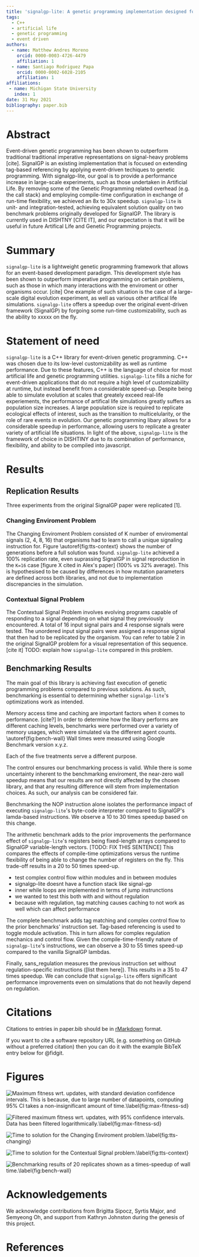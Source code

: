 ```yaml
---
title: 'signalgp-lite: A genetic programming implementation designed for large-scale artificial life applications'
tags:
  - C++
  - artificial life
  - genetic programming
  - event driven
authors:
  - name: Matthew Andres Moreno
    orcid: 0000-0003-4726-4479
    affiliation: 1
  - name: Santiago Rodriguez Papa
    orcid: 0000-0002-6028-2105
    affiliation: 1
affiliations:
 - name: Michigan State University
   index: 1
date: 31 May 2021
bibliography: paper.bib
---
```


# Abstract

Event-driven genetic programming has been shown to outperform traditional traditional imperative representations on signal-heavy problems [cite].
SignalGP is an existing implementation that is focused on extending tag-based referencing by applying event-driven techiques to genetic programming.
With signalgp-lite, our goal is to provide a performance increase in large-scale experiments, such as those undertaken in Artificial Life.
By removing some of the Genetic Programming related overhead (e.g. the call stack) and employing compile-time configuration in exchange of run-time flexibility, we achieved an 8x to 30x speedup.
`signalgp-lite` is unit- and integration-tested, achieving equivalent solution quality on two benchmark problems originally developed for SignalGP.
The library is currently used in DISHTNY [CITE IT], and our expectation is that it will be useful in future Artifical Life and Genetic Programming projects.

# Summary

`signalgp-lite` is a lightweight genetic programming framework that allows for an event-based development paradigm.
This development style has been shown to outperform imperative programming on certain problems, such as those in which many interactions with the enviroment or other organisms occur. [cite]
One example of such situation is the case of a large-scale digital evolution experiment, as well as various other artifical life simulations.
`signalgp-lite` offers a speedup over the original event-driven framework (SignalGP) by forgoing some run-time customizability, such as the ability to xxxxx on the fly.

# Statement of need

`signalgp-lite` is a C++ library for event-driven genetic programming.
C++ was chosen due to its low-level customizability as well as runtime performance.
Due to these features, C++ is the language of choice for most artificial life and genetic programming utilities.
`signalgp-lite` fills a niche for event-driven applications that do not require a high level of customizability at runtime, but instead benefit from a considerable speed-up.
Despite being able to simulate evolution at scales that greately exceed real-life experiements, the performance of artifical life simulations greatly suffers as population size increases.
A large population size is required to replicate ecological effects of interest, such as the transition to multicelularity, or the role of rare events in evolution.
Our genetic programming libary allows for a considerable speedup in performance, allowing users to replicate a greater variety of artificial life situations.
In light of the above, `signalgp-lite` is the framework of choice in DISHTINY due to its combination of performance, flexibility, and ability to be compiled into javascript.

# Results

## Replication Results

Three experiments from the original SignalGP paper were replicated [1].

### Changing Enviroment Problem

The Changing Enviroment Problem consisted of K number of enviromental signals (2, 4, 8, 16) that organisms had to learn to call a unique signaling instruction for.
Figure \autoref{fig:tts-context} shows the number of generations before a full solution was found.
`signalgp-lite` achieved a 100% replication rate, even suprassing SignalGP in signal reproduction in the `K=16` case [figure X cited in Alex's paper] (100% vs 32% average).
This is hypothesised to be caused by differences in how mutation parameters are defined across both libraries, and not due to implementation discrepancies in the simulation.

### Contextual Signal Problem

The Contextual Signal Problem involves evolving programs capable of responding to a signal depending on what signal they previously encountered.
A total of 16 input signal pairs and 4 response signals were tested.
The unordered input signal pairs were assigned a response signal that then had to be replicated by the organism.
You can refer to table 2 in the original SignalGP problem for a visual representation of this sequence. [cite it]
TODO: explain how `signalgp-lite` compared in this problem.

## Benchmarking Results

The main goal of this library is achieving fast execution of genetic programming problems compared to previous solutions.
As such, benchmarking is essential to determining whether `signalgp-lite`'s optimizations work as intended.

Memory access time and caching are important factors when it comes to performance. [cite?]
In order to determine how the libary performs are different caching levels, benchmarks were performed over a variety of memory usages, which were simulated via the different agent counts. \autoref{fig:bench-wall}
Wall times were measured using Google Benchmark version x.y.z.

Each of the five treatments serve a different purpose.

The control ensures our benchmarking process is valid.
While there is some uncertainty inherent to the benchmarking enviroment, the near-zero wall speedup means that our results are not directly affected by the chosen library, and that any resulting difference will stem from implementation choices.
As such, our analysis can be considered fair.

Benchmarking the NOP instruction alone isolates the performance impact of executing `signalgp-lite`'s byte-code interpreter compared to SignalGP's lamda-based instructions.
We observe a 10 to 30 times speedup based on this change.

The arithmetic benchmark adds to the prior improvements the performance effect of `signalgp-lite`'s registers being fixed-length arrays compared to SignalGP variable-length vectors. [TODO: FIX THIS SENTENCE]
This compares the effects of compile-time optimizations versus the runtime flexibility of being able to change the number of registers on the fly.
This trade-off results in a 20 to 50 times speed-up.

* test complex control flow within modules and in between modules
* signalgp-lite doesnt have a function stack like signal-gp
* inner while loops are implemented in terms of jump instrunctions
* we wanted to test this both with and without regulation
* because with regulation, tag matching causes caching to not work as well which can affect performance

The complete benchmark adds tag matching and complex control flow to the prior benchmarks' instruction set.
Tag-based referencing is used to toggle module activation.
This in turn allows for complex regulation mechanics and control flow.
Given the compile-time-friendly nature of `signalgp-lite`'s instructions, we can observe a 30 to 55 times speed-up compared to the vanilla SignalGP lambdas.

Finally, sans_regulation measures the previous instruction set without regulation-specific instructions ([list them here]).
This results in a 35 to 47 times speedup.
We can conclude that `signalgp-lite` offers significant performance improvements even on simulations that do not heavily depend on regulation.

# Citations

Citations to entries in paper.bib should be in
[rMarkdown](http://rmarkdown.rstudio.com/authoring_bibliographies_and_citations.html)
format.

If you want to cite a software repository URL (e.g. something on GitHub without a preferred
citation) then you can do it with the example BibTeX entry below for @fidgit.

<!-- For a quick reference, the following citation commands can be used:
- `@author:2001`  ->  "Author et al. (2001)"
- `[@author:2001]` -> "(Author et al., 2001)"
- `[@author1:2001; @author2:2001]` -> "(Author1 et al., 2001; Author2 et al., 2002)" -->

# Figures

<!-- Figures can be included like this:
![Caption for example figure.\label{fig:example}](figure.png)
and referenced from text using \autoref{fig:example}.

Figure sizes can be customized by adding an optional second parameter:
![Caption for example figure.](figure.png){ width=20% } -->

![Maximum fitness wrt. updates, with standard deviation confidence intervals. This is because, due to large number of datapoints, computing 95% CI takes a non-insignificant amount of time.\label{fig:max-fitness-sd}](figures/max-fitness-sd.png)

![Filtered maximum fitness wrt. updates, with 95% confidence intervals. Data has been filtered logarithmically.\label{fig:max-fitness-sd}](figures/max-fitness-log2.png)

![Time to solution for the Changing Enviroment problem.\label{fig:tts-changing}](figures/solution-time-swarmplot.png)

![Time to solution for the Contextual Signal problem.\label{fig:tts-context}](figures/solution-time-contextual-signal.png)

<!-- benchmarking results -->

![Benchmarking results of 20 replicates shown as a times-speedup of wall time.\label{fig:bench-wall}](figures/wall-time-speedup.jpeg)

# Acknowledgements

We acknowledge contributions from Brigitta Sipocz, Syrtis Major, and Semyeong
Oh, and support from Kathryn Johnston during the genesis of this project.

# References
